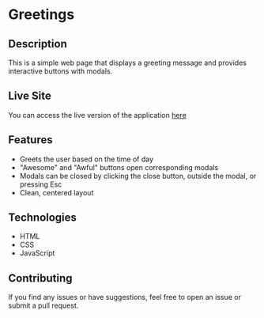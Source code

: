 # Greetings

## Description
This is a simple web page that displays a greeting message and provides interactive buttons with modals.

## Live Site
You can access the live version of the application [here](https://ebenezerraph.github.io/greetings)

## Features
- Greets the user based on the time of day
- "Awesome" and "Awful" buttons open corresponding modals
- Modals can be closed by clicking the close button, outside the modal, or pressing Esc
- Clean, centered layout

## Technologies
- HTML
- CSS
- JavaScript

## Contributing
If you find any issues or have suggestions, feel free to open an issue or submit a pull request.
